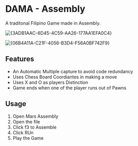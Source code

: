 # DAMA - Assembly 

A traditonal Filipino Game made in Assembly.

![{3ADB1AAC-6D45-4C59-AA26-177AA1EFA0C4}](https://github.com/user-attachments/assets/0200b3b4-4869-4ad5-b6ee-36601de524dd)

![{06B4A11A-C21F-4056-B3D4-F56A0BF742F9}](https://github.com/user-attachments/assets/940de44c-05f9-4f6b-bc8a-2dc4252a1b4e)


## Features

- An Automatic Multiple capture to avoid code redundancy
- Uses Chess Board Coordiantes in making a move 
- Uses X and O as players Distinction
- Game ends when one of the player runs out of Pawns 


## Usage

1. Open Mars Assembly 
2. Open the file 
3. Click f3 to Assemble
4. Click RUn
5. Play the Game 
